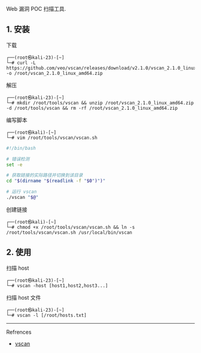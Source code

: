 Web 漏洞 POC 扫描工具.

## 1. 安装

下载

```
┌──(root㉿kali-23)-[~]
└─# curl -L https://github.com/veo/vscan/releases/download/v2.1.0/vscan_2.1.0_linux_amd64.zip -o /root/vscan_2.1.0_linux_amd64.zip
```

解压

```
┌──(root㉿kali-23)-[~]
└─# mkdir /root/tools/vscan && unzip /root/vscan_2.1.0_linux_amd64.zip -d /root/tools/vscan && rm -rf /root/vscan_2.1.0_linux_amd64.zip
```

编写脚本

```
┌──(root㉿kali)-[~]
└─# vim /root/tools/vscan/vscan.sh
```

```sh
#!/bin/bash

# 错误检测
set -e

# 获取链接的实际路径并切换到该目录
cd "$(dirname "$(readlink -f "$0")")"

# 运行 vscan
./vscan "$@"
```

创建链接

```
┌──(root㉿kali)-[~]
└─# chmod +x /root/tools/vscan/vscan.sh && ln -s /root/tools/vscan/vscan.sh /usr/local/bin/vscan
```

## 2. 使用

扫描 host

```shell
┌──(root㉿kali-23)-[~]
└─# vscan -host [host1,host2,host3...]
```

扫描 host 文件

```
┌──(root㉿kali-23)-[~]
└─# vscan -l [/root/hosts.txt]
```

---

Refrences

- [vscan](https://github.com/veo/vscan)
